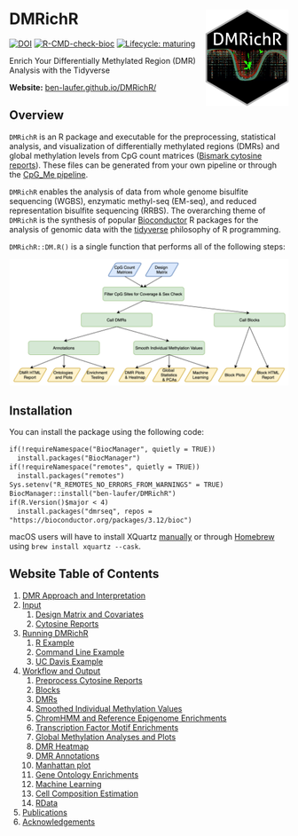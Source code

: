 # DMRichR <img src="man/figures/logo.png" width="150" align="right" />

<!-- badges: start -->
[![DOI](https://zenodo.org/badge/149650136.svg)](https://zenodo.org/badge/latestdoi/149650136)
[![R-CMD-check-bioc](https://github.com/ben-laufer/DMRichR/workflows/R-CMD-check-bioc/badge.svg)](https://github.com/ben-laufer/DMRichR/actions)
[![Lifecycle: maturing](https://img.shields.io/badge/lifecycle-maturing-blue.svg)](https://lifecycle.r-lib.org/articles/stages.html#maturing)
<!-- badges: end -->

Enrich Your Differentially Methylated Region (DMR) Analysis with the Tidyverse

**Website:** [ben-laufer.github.io/DMRichR/](https://ben-laufer.github.io/DMRichR/)

## Overview

`DMRichR` is an R package and executable for the preprocessing, statistical analysis, and visualization of differentially methylated regions (DMRs) and global methylation levels from CpG count matrices ([Bismark cytosine reports](https://github.com/FelixKrueger/Bismark/tree/master/Docs#optional-genome-wide-cytosine-report-output)). These files can be generated from your own pipeline or through the [CpG_Me pipeline](https://github.com/ben-laufer/CpG_Me).

`DMRichR` enables the analysis of data from whole genome bisulfite sequencing (WGBS), enzymatic methyl-seq (EM-seq), and reduced representation bisulfite sequencing (RRBS). The overarching theme of `DMRichR` is the synthesis of popular [Bioconductor](https://bioconductor.org) R packages for the analysis of genomic data with the [tidyverse](https://www.tidyverse.org) philosophy of R programming. 

`DMRichR::DM.R()` is a single function that performs all of the following steps:

![Overview of DMRichR Workflow](man/figures/dmrichr_flowchart.png)

## Installation

You can install the package using the following code:

```
if(!requireNamespace("BiocManager", quietly = TRUE))
  install.packages("BiocManager")
if(!requireNamespace("remotes", quietly = TRUE))
  install.packages("remotes")
Sys.setenv("R_REMOTES_NO_ERRORS_FROM_WARNINGS" = TRUE)
BiocManager::install("ben-laufer/DMRichR")
if(R.Version()$major < 4)
  install.packages("dmrseq", repos = "https://bioconductor.org/packages/3.12/bioc")
```

macOS users will have to install XQuartz [manually](https://www.xquartz.org) or through [Homebrew](https://brew.sh) using `brew install xquartz --cask`.

## Website Table of Contents
1. [DMR Approach and Interpretation](https://ben-laufer.github.io/DMRichR/articles/DMRichR.html#dmr-approach-and-interpretation)
3. [Input](https://ben-laufer.github.io/DMRichR/articles/DMRichR.html#input)
      1. [Design Matrix and Covariates](https://ben-laufer.github.io/DMRichR/articles/DMRichR.html#the-design-matrix-and-covariates)
      2. [Cytosine Reports](https://ben-laufer.github.io/DMRichR/articles/DMRichR.html#cytosine-reports)
3. [Running DMRichR](https://ben-laufer.github.io/DMRichR/articles/DMRichR.html#running-dmrichr)
      1. [R Example](https://ben-laufer.github.io/DMRichR/articles/DMRichR.html#r-example)
      2. [Command Line Example](https://ben-laufer.github.io/DMRichR/articles/DMRichR.html#command-line-example)
      3. [UC Davis Example](https://ben-laufer.github.io/DMRichR/articles/DMRichR.html#uc-davis-example)
4. [Workflow and Output](https://ben-laufer.github.io/DMRichR/articles/DMRichR.html#workflow-and-output)
      1. [Preprocess Cytosine Reports](https://ben-laufer.github.io/DMRichR/articles/DMRichR.html#1-preprocess-cytosine-reports)
      2. [Blocks](https://ben-laufer.github.io/DMRichR/articles/DMRichR.html#2-blocks)
      3. [DMRs](https://ben-laufer.github.io/DMRichR/articles/DMRichR.html#3-dmrs)
      4. [Smoothed Individual Methylation Values](https://ben-laufer.github.io/DMRichR/articles/DMRichR.html#4-smoothed-individual-methylation-values)
      5. [ChromHMM and Reference Epigenome Enrichments](https://ben-laufer.github.io/DMRichR/articles/DMRichR.html#5-chromHMM-and-reference-epigenome-enrichments)
      6. [Transcription Factor Motif Enrichments](https://ben-laufer.github.io/DMRichR/articles/DMRichR.html#6-transcription-factor-motif-enrichments)
      7. [Global Methylation Analyses and Plots](https://ben-laufer.github.io/DMRichR/articles/DMRichR.html#7-global-methylation-analyses-and-plots)
      8. [DMR Heatmap](https://ben-laufer.github.io/DMRichR/articles/DMRichR.html#8-dmr-heatmap)
      9. [DMR Annotations](https://ben-laufer.github.io/DMRichR/articles/DMRichR.html#9-dmr-annotations-and-dmrichments)
      10. [Manhattan plot](https://ben-laufer.github.io/DMRichR/articles/DMRichR.html#10-manhattan-plot)
      11. [Gene Ontology Enrichments](https://ben-laufer.github.io/DMRichR/articles/DMRichR.html#11-gene-ontology-enrichments)
      12. [Machine Learning](https://ben-laufer.github.io/DMRichR/articles/DMRichR.html#12-machine-learning)
      13. [Cell Composition Estimation](https://ben-laufer.github.io/DMRichR/articles/DMRichR.html#13-cell-composition-estimation)
      14. [RData](https://ben-laufer.github.io/DMRichR/articles/DMRichR.html#14-RData)
5. [Publications](https://ben-laufer.github.io/DMRichR/articles/DMRichR.html#publications)
6. [Acknowledgements](https://ben-laufer.github.io/DMRichR/articles/DMRichR.html#acknowledgements)

